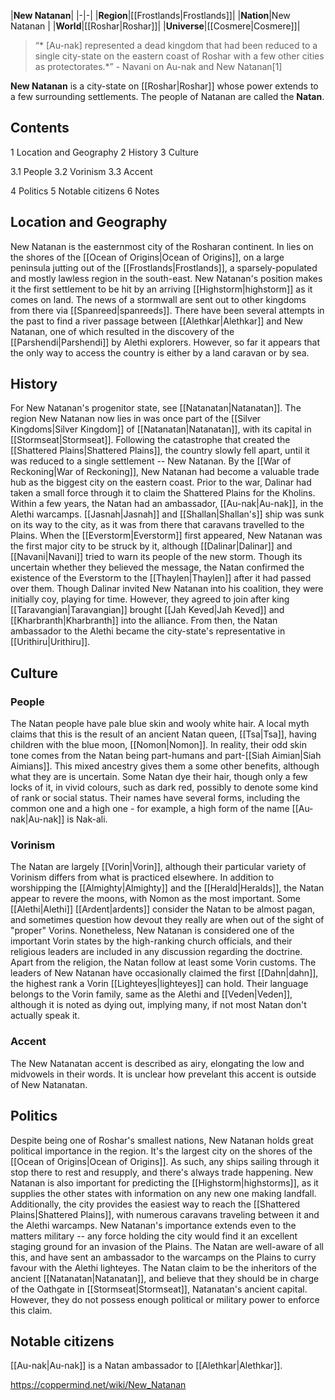 |**New Natanan**|
|-|-|
|**Region**|[[Frostlands\|Frostlands]]|
|**Nation**|New Natanan |
|**World**|[[Roshar\|Roshar]]|
|**Universe**|[[Cosmere\|Cosmere]]|

>“* [Au-nak] represented a dead kingdom that had been reduced to a single city-state on the eastern coast of Roshar with a few other cities as protectorates.*”
\- Navani on Au-nak and New Natanan[1]


**New Natanan** is a city-state on [[Roshar\|Roshar]] whose power extends to a few surrounding settlements. The people of Natanan are called the **Natan**.

## Contents

1 Location and Geography
2 History
3 Culture

3.1 People
3.2 Vorinism
3.3 Accent


4 Politics
5 Notable citizens
6 Notes


## Location and Geography
New Natanan is the easternmost city of the Rosharan continent. In lies on the shores of the [[Ocean of Origins\|Ocean of Origins]], on a large peninsula jutting out of the [[Frostlands\|Frostlands]], a sparsely-populated and mostly lawless region in the south-east. New Natanan's position makes it the first settlement to be hit by an arriving [[Highstorm\|highstorm]] as it comes on land. The news of a stormwall are sent out to other kingdoms from there via [[Spanreed\|spanreeds]].
There have been several attempts in the past to find a river passage between [[Alethkar\|Alethkar]] and New Natanan, one of which resulted in the discovery of the [[Parshendi\|Parshendi]] by Alethi explorers. However, so far it appears that the only way to access the country is either by a land caravan or by sea.

## History
For New Natanan's progenitor state, see [[Natanatan\|Natanatan]].
The region New Natanan now lies in was once part of the [[Silver Kingdoms\|Silver Kingdom]] of [[Natanatan\|Natanatan]], with its capital in [[Stormseat\|Stormseat]]. Following the catastrophe that created the [[Shattered Plains\|Shattered Plains]], the country slowly fell apart, until it was reduced to a single settlement -- New Natanan.
By the [[War of Reckoning\|War of Reckoning]], New Natanan had become a valuable trade hub as the biggest city on the eastern coast. Prior to the war, Dalinar had taken a small force through it to claim the Shattered Plains for the Kholins. Within a few years, the Natan had an ambassador, [[Au-nak\|Au-nak]], in the Alethi warcamps. [[Jasnah\|Jasnah]] and [[Shallan\|Shallan's]] ship was sunk on its way to the city, as it was from there that caravans travelled to the Plains.
When the [[Everstorm\|Everstorm]] first appeared, New Natanan was the first major city to be struck by it, although [[Dalinar\|Dalinar]] and [[Navani\|Navani]] tried to warn its people of the new storm. Though its uncertain whether they believed the message, the Natan confirmed the existence of the Everstorm to the [[Thaylen\|Thaylen]] after it had passed over them.
Though Dalinar invited New Natanan into his coalition, they were initially coy, playing for time. However, they agreed to join after king [[Taravangian\|Taravangian]] brought [[Jah Keved\|Jah Keved]] and [[Kharbranth\|Kharbranth]] into the alliance. From then, the Natan ambassador to the Alethi became the city-state's representative in [[Urithiru\|Urithiru]].

## Culture
### People
The Natan people have pale blue skin and wooly white hair. A local myth claims that this is the result of an ancient Natan queen, [[Tsa\|Tsa]], having children with the blue moon, [[Nomon\|Nomon]]. In reality, their odd skin tone comes from the Natan being part-humans and part-[[Siah Aimian\|Siah Aimians]]. This mixed ancestry gives them a some other benefits, although what they are is uncertain.
Some Natan dye their hair, though only a few locks of it, in vivid colours, such as dark red, possibly to denote some kind of rank or social status. Their names have several forms, including the common one and a high one - for example, a high form of the name [[Au-nak\|Au-nak]] is Nak-ali.

### Vorinism
The Natan are largely [[Vorin\|Vorin]], although their particular variety of Vorinism differs from what is practiced elsewhere. In addition to worshipping the [[Almighty\|Almighty]] and the [[Herald\|Heralds]], the Natan appear to revere the moons, with Nomon as the most important. Some [[Alethi\|Alethi]] [[Ardent\|ardents]] consider the Natan to be almost pagan, and sometimes question how devout they really are when out of the sight of "proper" Vorins. Nonetheless, New Natanan is considered one of the important Vorin states by the high-ranking church officials, and their religious leaders are included in any discussion regarding the doctrine.
Apart from the religion, the Natan follow at least some Vorin customs. The leaders of New Natanan have occasionally claimed the first [[Dahn\|dahn]], the highest rank a Vorin [[Lighteyes\|lighteyes]] can hold. Their language belongs to the Vorin family, same as the Alethi and [[Veden\|Veden]], although it is noted as dying out, implying many, if not most Natan don't actually speak it.

### Accent
The New Natanatan accent is described as airy, elongating the low and midvowels in their words. It is unclear how prevelant this accent is outside of New Natanatan.

## Politics
Despite being one of Roshar's smallest nations, New Natanan holds great political importance in the region. It's the largest city on the shores of the [[Ocean of Origins\|Ocean of Origins]]. As such, any ships sailing through it stop there to rest and resupply, and there's always trade happening. New Natanan is also important for predicting the [[Highstorm\|highstorms]], as it supplies the other states with information on any new one making landfall.
Additionally, the city provides the easiest way to reach the [[Shattered Plains\|Shattered Plains]], with numerous caravans traveling between it and the Alethi warcamps. New Natanan's importance extends even to the matters military -- any force holding the city would find it an excellent staging ground for an invasion of the Plains. The Natan are well-aware of all this, and have sent an ambassador to the warcamps on the Plains to curry favour with the Alethi lighteyes.
The Natan claim to be the inheritors of the ancient [[Natanatan\|Natanatan]], and believe that they should be in charge of the Oathgate in [[Stormseat\|Stormseat]], Natanatan's ancient capital. However, they do not possess enough political or military power to enforce this claim.

## Notable citizens
[[Au-nak\|Au-nak]] is a Natan ambassador to [[Alethkar\|Alethkar]].


https://coppermind.net/wiki/New_Natanan